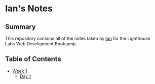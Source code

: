 # Ian's Notes

## Summary 

This repository contains all of the notes taken by [Ian](https://github.com/Ian-c-cameron/) for the Lighthouse Labs Web Development Bootcamp.

## Table of Contents

* [Week 1](/Week_1)
  * [Day 1](/Week_1/Day_1)